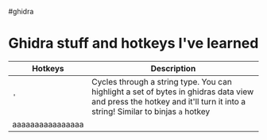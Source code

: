 #ghidra
# Ghidra stuff and hotkeys I've learned

| Hotkeys | Description                                                                                                                               |
| ------ | ----------------------------------------------------------------------------------------------------------------------------------------- |
| `'`    | Cycles through a string type. You can highlight a set of bytes in ghidras data view and press the hotkey and it'll turn it into a string! Similar to binjas `a` hotkey|
| aaaaaaaaaaaaaaaa |                                                                                                                                           |

